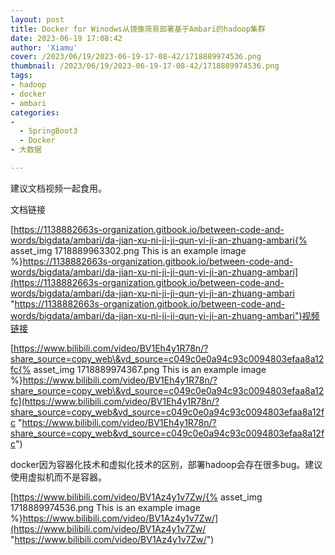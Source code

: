 ```yaml
---
layout: post
title: Docker for Winodws从镜像简易部署基于Ambari的hadoop集群
date: 2023-06-19 17:08:42
author: 'Xiamu'
cover: /2023/06/19/2023-06-19-17-08-42/1718889974536.png
thumbnail: /2023/06/19/2023-06-19-17-08-42/1718889974536.png
tags:
- hadoop
- docker
- ambari
categories:
-
  - SpringBoot3
  - Docker
- 大数据

---
```

建议文档视频一起食用。

文档链接

[https://1138882663s-organization.gitbook.io/between-code-and-words/bigdata/ambari/da-jian-xu-ni-ji-ji-qun-yi-ji-an-zhuang-ambari{% asset_img 1718889963302.png This is an example image %}https://1138882663s-organization.gitbook.io/between-code-and-words/bigdata/ambari/da-jian-xu-ni-ji-ji-qun-yi-ji-an-zhuang-ambari](https://1138882663s-organization.gitbook.io/between-code-and-words/bigdata/ambari/da-jian-xu-ni-ji-ji-qun-yi-ji-an-zhuang-ambari "https://1138882663s-organization.gitbook.io/between-code-and-words/bigdata/ambari/da-jian-xu-ni-ji-ji-qun-yi-ji-an-zhuang-ambari")视频链接

[https://www.bilibili.com/video/BV1Eh4y1R78n/?share_source=copy_web\&vd_source=c049c0e0a94c93c0094803efaa8a12fc{% asset_img 1718889974367.png This is an example image %}https://www.bilibili.com/video/BV1Eh4y1R78n/?share_source=copy_web\&vd_source=c049c0e0a94c93c0094803efaa8a12fc](https://www.bilibili.com/video/BV1Eh4y1R78n/?share_source=copy_web&vd_source=c049c0e0a94c93c0094803efaa8a12fc "https://www.bilibili.com/video/BV1Eh4y1R78n/?share_source=copy_web&vd_source=c049c0e0a94c93c0094803efaa8a12fc")

docker因为容器化技术和虚拟化技术的区别，部署hadoop会存在很多bug。建议使用虚拟机而不是容器。

[https://www.bilibili.com/video/BV1Az4y1v7Zw/{% asset_img 1718889974536.png This is an example image %}https://www.bilibili.com/video/BV1Az4y1v7Zw/](https://www.bilibili.com/video/BV1Az4y1v7Zw/ "https://www.bilibili.com/video/BV1Az4y1v7Zw/")
